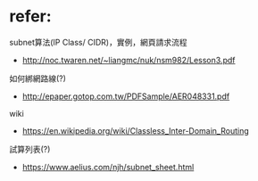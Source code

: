 # refer:
subnet算法(IP Class/ CIDR)，實例，網頁請求流程
- http://noc.twaren.net/~liangmc/nuk/nsm982/Lesson3.pdf

如何綁網路線(?)
- http://epaper.gotop.com.tw/PDFSample/AER048331.pdf

wiki
- https://en.wikipedia.org/wiki/Classless_Inter-Domain_Routing

試算列表(?)
- https://www.aelius.com/njh/subnet_sheet.html